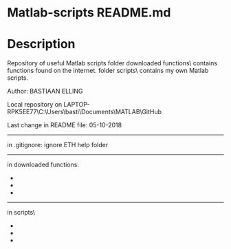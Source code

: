 # Matlab-scripts README.md	

# Description

Repository of useful Matlab scripts
folder downloaded functions\ contains functions found on the internet.
folder scripts\ contains my own Matlab scripts.

Author: BASTIAAN ELLING

Local repository on LAPTOP-RPK5EE77\C:\Users\basti\Documents\MATLAB\GitHub

Last change in README file: 05-10-2018

------------------------------------------------------------------------------

in .gitignore:
ignore ETH help folder


------------------------------------------------------------------------------

in downloaded functions\:

-
-
-


------------------------------------------------------------------------------

in scripts\

-
-
-